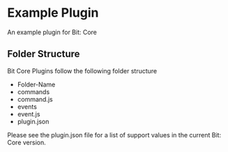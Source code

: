 # Example Plugin
An example plugin for Bit: Core

## Folder Structure
Bit Core Plugins follow the following folder structure
- Folder-Name
 - commands
  - command.js
 - events
  - event.js
 - plugin.json

Please see the plugin.json file for a list of support values in the current Bit: Core version.